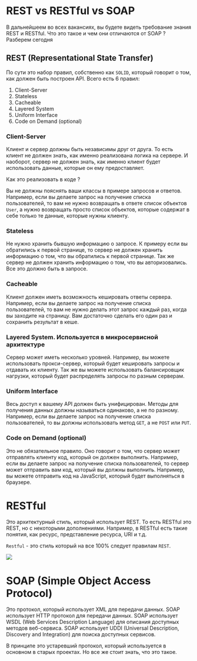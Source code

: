 # REST vs RESTful vs SOAP

В дальнейшеем во всех вакансиях, вы будете видеть требование знания REST и RESTful. Что это такое и чем они отличаются от SOAP ? Разберем сегодня 

## REST (Representational State Transfer)

По сути это набор правил, собственно как `SOLID`, который говорит о том, как должен быть построен API. Всего есть 6 правил:

1. Client-Server
2. Stateless
3. Cacheable
4. Layered System
5. Uniform Interface
6. Code on Demand (optional)

### Client-Server

Клиент и сервер должны быть независимы друг от друга. То есть клиент не должен знать, как именно реализована логика на сервере. И наоборот, сервер не должен знать, как именно клиент будет использовать данные, которые он ему предоставляет.

Как это реализовать в коде ? 

Вы не должны пояснять ваши классы в примере запросов и ответов. Например, если вы делаете запрос на получение списка пользователей, то вам не нужно возвращать в ответе список объектов `User`, а нужно возвращать просто список объектов, которые содержат в себе только те данные, которые нужны клиенту.

### Stateless

Не нужно хранить бывшую информацию о запросе. К примеру если вы обратились к первой странице, то сервер не должен хранить информацию о том, что вы обратились к первой странице. Так же сервер не должен хранить информацию о том, что вы авторизовались. Все это должно быть в запросе.

### Cacheable

Клиент должен иметь возможность кешировать ответы сервера. Например, если вы делаете запрос на получение списка пользователей, то вам не нужно делать этот запрос каждый раз, когда вы заходите на страницу. Вам достаточно сделать его один раз и сохранить результат в кеше.

### Layered System. Используется в микросервисной архитектуре

Сервер может иметь несколько уровней. Например, вы можете использовать прокси-сервер, который будет кешировать запросы и отдавать их клиенту. Так же вы можете использовать балансировщик нагрузки, который будет распределять запросы по разным серверам.

### Uniform Interface

Весь доступ к вашему API должен быть унифицирован. Методы для получения данных должны 
называться одинаково, а не по разному. Например, если вы делаете запрос на получение списка пользователей, то вы должны использовать метод `GET`, а не `POST` или `PUT`.

### Code on Demand (optional)

Это не обязательное правило. Оно говорит о том, что сервер может отправлять клиенту код, который он должен выполнить. Например, если вы делаете запрос на получение списка пользователей, то сервер может отправить вам код, который вы должны выполнить. Например, вы можете отправить код на JavaScript, который будет выполняться в браузере.

# RESTful

Это архитектурный стиль, который использует REST. То есть RESTful это REST, но с некоторыми дополнениями. Например, в RESTful есть такие понятия, как ресурс, представление ресурса, URI и т.д.

`Restful` - это стиль который на все 100% следует правилам `REST`.

![](https://cdn.educba.com/academy/wp-content/uploads/2020/04/REST-vs-RESTfu-infol-1.jpg)


# SOAP (Simple Object Access Protocol)

Это протокол, который использует XML для передачи данных. SOAP использует HTTP протокол для передачи данных. SOAP использует WSDL (Web Services Description Language) для описания доступных методов веб-сервиса. SOAP использует UDDI (Universal Description, Discovery and Integration) для поиска доступных сервисов.

В принципе это устаревший протокол, который используется в основном в старых проектах. Но все же стоит знать, что это такое.




